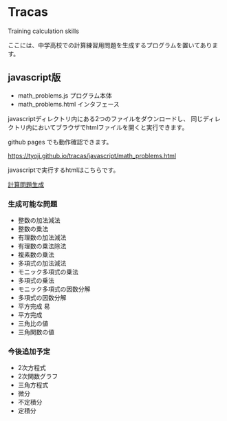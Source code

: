 # Tracas
Training calculation skills

ここには、中学高校での計算練習用問題を生成するプログラムを置いてあります。

## javascript版

- math_problems.js  プログラム本体
- math_problems.html  インタフェース

javascriptディレクトリ内にある2つのファイルをダウンロードし、
同じディレクトリ内においてブラウザでhtmlファイルを開くと実行できます。

github pages でも動作確認できます。

https://tyoji.github.io/tracas/javascript/math_problems.html


javascriptで実行するhtmlはこちらです。

[計算問題生成](javascript/math_problems.html "計算問題生成")


### 生成可能な問題
- 整数の加法減法
- 整数の乗法
- 有理数の加法減法
- 有理数の乗法除法
- 複素数の乗法
- 多項式の加法減法
- モニック多項式の乗法
- 多項式の乗法
- モニック多項式の因数分解
- 多項式の因数分解
- 平方完成 易
- 平方完成
- 三角比の値
- 三角関数の値

### 今後追加予定
- 2次方程式
- 2次関数グラフ
- 三角方程式
- 微分
- 不定積分
- 定積分

